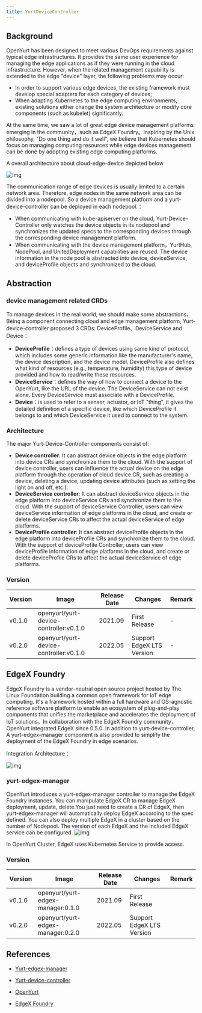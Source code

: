 ```yaml
---
title: YurtDeviceController
---
```


## Background

OpenYurt has been designed to meet various DevOps requirements against typical edge infrastructures. It provides the same user experience for managing the edge applications as if they were running in the cloud infrastructure.
However, when the related management capability is extended to the edge "device" layer, the following problems may occur:

- In order to support various edge devices, the existing framework must develop special adapters for each category of devices;
- When adapting Kubernetes to the edge computing environments, existing solutions either change the system architecture or modify core components (such as kubelet) significantly.

At the same time, we saw a lot of great edge device management platforms emerging in the community，such as EdgeX Foundry。inspiring by the Unix philosophy, "Do one thing and do it well",
we believe that Kubernetes should focus on managing computing resources while edge devices management can be done by adopting existing edge computing platforms.

A overall architecture about cloud-edge-device depicted below

![img](../../static/img/cloud-edge-device.png)

The communication range of edge devices is usually limited to a certain network area. Therefore, edge nodes in the same network area can be divided into a nodepool. So a device management platform and a yurt-device-controller
can be deployed in each nodepool.：

- When communicating with kube-apiserver on the cloud, Yurt-Device-Controller only watches the device objects in its nodepool and synchronizes the updated specs to the corresponding devices through the corresponding device management platform.
- When communicating with the device management platform，YurtHub, NodePool, and UnitedDeployment capabilities are reused. The device information in the node pool is abstracted into device, deviceService, and deviceProfile objects and synchronized to the cloud.

## Abstraction

### device management related CRDs

To manage devices in the real world, we should make some abstractions，Being a component connecting cloud and edge management platform, Yurt-device-controller proposed 3 CRDs: DeviceProfile、DeviceService and Device：

- **DeviceProfile**：defines a type of devices using same kind of protocol, which includes some generic information like the manufacturer's name, the device description, and the device model. DeviceProfile also defines what kind of resources (e.g., temperature, humidity) this type of device provided and how to read/write these resources.
- **DeviceService**：defines the way of how to connect a device to the OpenYurt, like the URL of the device. The DeviceService can not exist alone. Every DeviceService must associate with a DeviceProfile.
- **Device**：is used to refer to a sensor, actuator, or IoT "thing", it gives the detailed definition of a specific device, like which DeviceProfile it belongs to and which DeviceService it used to connect to the system.

### Architecture

The major Yurt-Device-Controller components consist of:

- **Device controller**: It can abstract device objects in the edge platform into device CRs and synchronize them to the cloud. With the support of device controller, users can influence the actual device on the edge platform through the operation of cloud device CR, such as creating a device, deleting a device, updating device attributes (such as setting the light on and off, etc.).
- **DeviceService controller**: It can abstract deviceService objects in the edge platform into deviceService CRs and synchronize them to the cloud. With the support of deviceService Controller, users can view deviceService information of edge platforms in the cloud, and create or delete deviceService CRs to affect the actual deviceService of edge platforms.
- **DeviceProfile controller**: It can abstract deviceProfile objects in the edge platform into deviceProfile CRs and synchronize them to the cloud. With the support of deviceProfile Controller, users can view deviceProfile information of edge platforms in the cloud, and create or delete deviceProfile CRs to affect the actual deviceService of edge platforms.

### Version

| Version | Image                                  | Release Date | Changes                   | Remark |
|---------|----------------------------------------|--------------|---------------------------|--------|
| v0.1.0  | openyurt/yurt-device-controller:v0.1.0 | 2021.09      | First Release             | -      |
| v0.2.0  | openyurt/yurt-device-controller:v0.1.0 | 2022.05      | Support EdgeX LTS Version | -      |

## EdgeX Foundry

EdgeX Foundry is a vendor-neutral open source project hosted by The Linux Foundation building a common open framework for IoT edge computing. It's a framework hosted within a full hardware and OS-agnostic
reference software platform to enable an ecosystem of plug-and-play components that unifies the marketplace and accelerates the deployment of IoT solutions。In collaboration with the EdgeX Foundry community，
OpenYurt integrated EdgeX since 0.5.0. In addition to yurt-device-controller, A yurt-edgex-manager component is also provided to simplify the deployment of the EdgeX Foundry in edge scenarios.

Integration Architecture：

![img](../../static/img/openyurt-edgex-integration.png)

### yurt-edgex-manager

OpenYurt introduces a yurt-edgex-manager controller to manage the EdgeX Foundry instances. You can manipulate EdgeX CR to manage EdgeX deployment, update, delete.You just need to create a CR of EdgeX,
then yurt-edgex-manager will automatically deploy EdgeX according to the spec defined. You can also deploy multiple EdgeX in a cluster based on the number of Nodepool.
The version of each EdgeX and the included EdgeX service can be configured.
![img](../../static/img/yurt-edgex-manager.jpeg)


In OpenYurt Cluster, EdgeX uses Kubernetes Service to provide access.
### Version

| Version | Image                             | Release Date | Changes                   | Remark |
|---------|-----------------------------------|--------------|---------------------------|--------|
| v0.1.0  | openyurt/yurt-edgex-manager:0.1.0 | 2021.09      | First Release             |        |
| v0.2.0  | openyurt/yurt-edgex-manager:0.2.0 | 2022.05      | Support EdgeX LTS Version |        |


## References

- [Yurt-edgex-manager](https://github.com/openyurtio/yurt-edgex-manager)
- [Yurt-device-controller](https://github.com/openyurtio/yurt-device-controller)

- [OpenYurt](https://openyurt.io/)
- [EdgeX Foundry](https://www.edgexfoundry.org/)

